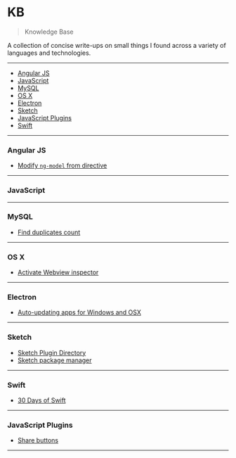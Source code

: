 # KB
> Knowledge Base

A collection of concise write-ups on small things I found across a
variety of languages and technologies.

---

* [Angular JS](#angularjs)
* [JavaScript](#javascript)
* [MySQL](#mysql)
* [OS X](#osx)
* [Electron](#electron)
* [Sketch](#sketch)
* [JavaScript Plugins](#javascriptplugins)
* [Swift](#swift)

---

### Angular JS
- [Modify `ng-model` from directive](angularjs/modify-ng-model-from-directive.md)

---

### JavaScript

---

### MySQL
- [Find duplicates count](mysql/find-duplicates-count.md)

---

### OS X
- [Activate Webview inspector](osx/activate-webview-inspector-for-apps.md)

---

### Electron
- [Auto-updating apps for Windows and OSX](https://medium.com/@svilen/auto-updating-apps-for-windows-and-osx-using-electron-the-complete-guide-4aa7a50b904c#.jxm1tpjlk)

---

### Sketch
- [Sketch Plugin Directory](https://github.com/sketchplugins/plugin-directory)
- [Sketch package manager](https://github.com/almonk/dpm/)

---

### Swift
- [30 Days of Swift](https://github.com/allenwong/30DaysofSwift)

---

### JavaScript Plugins
- [Share buttons](http://ellisonleao.github.io/sharer.js/)

---

